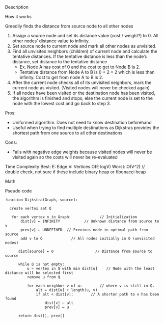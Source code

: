 Description

How it works

Greedily finds the distance from source node to all other nodes
1. Assign a source node and set its distance value (cost / weight?) to 0. All other nodes’ distance value to infinity.
2. Set source node to current node and mark all other nodes as unvisited.
3. Find all unvisited neighbors (children) of current node and calculate the tentative distances. If the tentative distance is less than the node’s distance, set distance to the tentative distance
	- Ex. Node A has cost of 0 and the cost to get to Node B is 2.
	- Tentative distance from Node A to B is 0 + 2 = 2 which is less than infinity. Cost to get from node A to B is 2.
4. After the current node checks all of its unvisited neighbors, mark the current node as visited. (Visited nodes will never be checked again)
5. If all nodes have been visited or the destination node has been visited, the algorithm is finished and stops, else the current node is set to the node with the lowest cost and go back to step 3.


Pros:
- Uniformed algorithm. Does not need to know destination beforehand
- Useful when trying to find multiple destinations as Dijkstras provides the shortest path from one source to all other destinations

Cons:
- Fails with negative edge weights because visited nodes will never be visited again so the costs will never be re-evaluated

Time Complexity
Best:
E: Edge
V: Vertices
O(E logV)
Worst:
O(V^2)
// double check, not sure if these include binary heap or fibonacci heap

Math

Pseudo code

```
function Dijkstra(Graph, source):

  create vertex set Q

   for each vertex v in Graph:             // Initialization
       dist[v] ← INFINITY           // Unknown distance from source to v
       prev[v] ← UNDEFINED  // Previous node in optimal path from source
       add v to Q             // All nodes initially in Q (unvisited nodes)

      dist[source] ← 0                   // Distance from source to source

      while Q is not empty:
          u ← vertex in Q with min dist[u]    // Node with the least distance will be selected first
          remove u from Q

          for each neighbor v of u:        // where v is still in Q.
              alt ← dist[u] + length(u, v)
              if alt < dist[v]:        // A shorter path to v has been found
                  dist[v] ← alt
                  prev[v] ← u

      return dist[], prev[]
```
